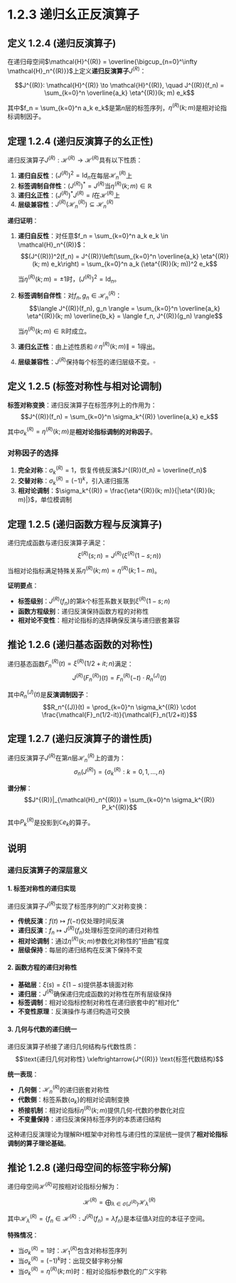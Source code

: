 # 1.2.3 递归幺正反演算子

## 定义 1.2.4 (递归反演算子)

在递归母空间$\mathcal{H}^{(R)} = \overline{\bigcup_{n=0}^\infty \mathcal{H}_n^{(R)}}$上定义**递归反演算子**$J^{(R)}$：

$$J^{(R)}: \mathcal{H}^{(R)} \to \mathcal{H}^{(R)}, \quad J^{(R)}(f_n) = \sum_{k=0}^n \overline{a_k} \eta^{(R)}(k; m) e_k$$

其中$f_n = \sum_{k=0}^n a_k e_k$是第$n$层的标签序列，$\eta^{(R)}(k; m)$是相对论指标调制因子。

## 定理 1.2.4 (递归反演算子的幺正性)

递归反演算子$J^{(R)}: \mathcal{H}^{(R)} \to \mathcal{H}^{(R)}$具有以下性质：

1. **递归自反性**：$(J^{(R)})^2 = \text{Id}_n$在每层$\mathcal{H}_n^{(R)}$上
2. **标签调制自伴性**：$(J^{(R)})^* = J^{(R)}$当$\eta^{(R)}(k; m) \in \mathbb{R}$
3. **递归幺正性**：$(J^{(R)})^* J^{(R)} = I$在$\mathcal{H}^{(R)}$上
4. **层级兼容性**：$J^{(R)}(\mathcal{H}_n^{(R)}) \subseteq \mathcal{H}_n^{(R)}$

**递归证明**：

1. **递归自反性**：对任意$f_n = \sum_{k=0}^n a_k e_k \in \mathcal{H}_n^{(R)}$：
   $$(J^{(R)})^2(f_n) = J^{(R)}\left(\sum_{k=0}^n \overline{a_k} \eta^{(R)}(k; m) e_k\right) = \sum_{k=0}^n a_k (\eta^{(R)}(k; m))^2 e_k$$
   
   当$\eta^{(R)}(k; m) = \pm 1$时，$(J^{(R)})^2 = \text{Id}_n$。

2. **标签调制自伴性**：对$f_n, g_n \in \mathcal{H}_n^{(R)}$：
   $$\langle J^{(R)}(f_n), g_n \rangle = \sum_{k=0}^n \overline{a_k} \eta^{(R)}(k; m) \overline{b_k} = \langle f_n, J^{(R)}(g_n) \rangle$$
   
   当$\eta^{(R)}(k; m) \in \mathbb{R}$时成立。

3. **递归幺正性**：由上述性质和$\|\eta^{(R)}(k; m)\| = 1$得出。

4. **层级兼容性**：$J^{(R)}$保持每个标签的递归层级不变。$\square$

## 定义 1.2.5 (标签对称性与相对论调制)

**标签对称变换**：递归反演算子在标签序列上的作用为：
$$J^{(R)}(f_n) = \sum_{k=0}^n \sigma_k^{(R)} \overline{a_k} e_k$$

其中$\sigma_k^{(R)} = \eta^{(R)}(k; m)$是**相对论指标调制的对称因子**。

### 对称因子的选择
1. **完全对称**：$\sigma_k^{(R)} = 1$，恢复传统反演$J^{(R)}(f_n) = \overline{f_n}$
2. **交替对称**：$\sigma_k^{(R)} = (-1)^k$，引入递归振荡
3. **相对论调制**：$\sigma_k^{(R)} = \frac{\eta^{(R)}(k; m)}{|\eta^{(R)}(k; m)|}$，单位模调制

## 定理 1.2.5 (递归函数方程与反演算子)

递归完成函数与递归反演算子满足：
$$\xi^{(R)}(s; n) = J^{(R)}(\xi^{(R)}(1-s; n))$$

当相对论指标满足特殊关系$\eta^{(R)}(k; m) = \eta^{(R)}(k; 1-m)$。

**证明要点**：
- **标签级别**：$J^{(R)}(f_n)$的第$k$个标签系数关联到$\xi^{(R)}(1-s; n)$
- **函数方程级别**：递归反演保持函数方程的对称性
- **相对论不变性**：相对论指标的选择确保反演与递归嵌套兼容

## 推论 1.2.6 (递归基态函数的对称性)

递归基态函数$F_n^{(R)}(t) = \xi^{(R)}(1/2+it; n)$满足：
$$J^{(R)}(F_n^{(R)})(t) = F_n^{(R)}(-t) \cdot R_n^{(J)}(t)$$

其中$R_n^{(J)}(t)$是**反演调制因子**：
$$R_n^{(J)}(t) = \prod_{k=0}^n \sigma_k^{(R)} \cdot \frac{\mathcal{F}_n(1/2-it)}{\mathcal{F}_n(1/2+it)}$$

## 定理 1.2.7 (递归反演算子的谱性质)

递归反演算子$J^{(R)}$在第$n$层$\mathcal{H}_n^{(R)}$上的谱为：
$$\sigma_n(J^{(R)}) = \{\sigma_k^{(R)} : k = 0, 1, \ldots, n\}$$

**谱分解**：
$$J^{(R)}|_{\mathcal{H}_n^{(R)}} = \sum_{k=0}^n \sigma_k^{(R)} P_k^{(R)}$$

其中$P_k^{(R)}$是投影到$\mathbb{C} e_k$的算子。

## 说明

### **递归反演算子的深层意义**

#### **1. 标签对称性的递归实现**
递归反演算子$J^{(R)}$实现了标签序列的广义对称变换：
- **传统反演**：$f(t) \mapsto f(-t)$仅处理时间反演
- **递归反演**：$f_n \mapsto J^{(R)}(f_n)$处理标签空间的递归对称性
- **相对论调制**：通过$\eta^{(R)}(k; m)$参数化对称性的"扭曲"程度
- **层级保持**：每层的递归结构在反演下保持不变

#### **2. 函数方程的递归对称性**
- **基础层**：$\xi(s) = \xi(1-s)$提供基本镜面对称
- **递归层**：$J^{(R)}$确保递归完成函数的对称性在所有层级保持
- **标签调制**：相对论指标控制对称性在递归嵌套中的"相对化"
- **不变性原理**：反演操作与递归构造可交换

#### **3. 几何与代数的递归统一**
递归反演算子桥接了递归几何结构与代数性质：
$$\text{递归几何对称性} \xleftrightarrow{J^{(R)}} \text{标签代数结构}$$

**统一表现**：
- **几何侧**：$\mathcal{H}_n^{(R)}$的递归嵌套对称性
- **代数侧**：标签系数$\{a_k\}$的相对论调制变换
- **桥接机制**：相对论指标$\eta^{(R)}(k; m)$提供几何-代数的参数化对应
- **不变量保持**：递归反演保持标签序列的本质递归结构

这种递归反演理论为理解RH框架中对称性与递归性的深层统一提供了**相对论指标调制的算子理论基础**。

## 推论 1.2.8 (递归母空间的标签宇称分解)

递归母空间$\mathcal{H}^{(R)}$可按相对论指标分解为：

$$\mathcal{H}^{(R)} = \bigoplus_{\lambda \in \sigma(J^{(R)})} \mathcal{H}_\lambda^{(R)}$$

其中$\mathcal{H}_\lambda^{(R)} = \{f_n \in \mathcal{H}^{(R)} : J^{(R)}(f_n) = \lambda f_n\}$是本征值$\lambda$对应的本征子空间。

**特殊情况**：
- 当$\sigma_k^{(R)} = 1$时：$\mathcal{H}_1^{(R)}$包含对称标签序列
- 当$\sigma_k^{(R)} = (-1)^k$时：出现交替宇称分解
- 当$\sigma_k^{(R)} = \eta^{(R)}(k; m)$时：相对论指标参数化的广义宇称